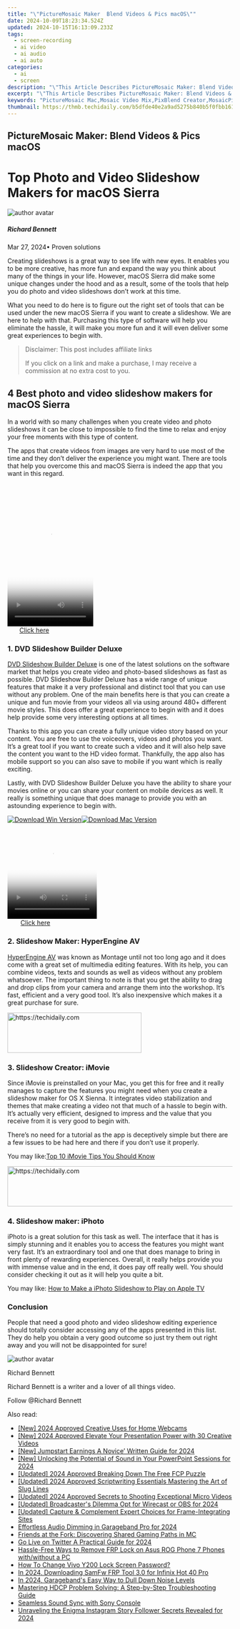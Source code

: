 ```yaml
---
title: "\"PictureMosaic Maker  Blend Videos & Pics macOS\""
date: 2024-10-09T18:23:34.524Z
updated: 2024-10-15T16:13:09.233Z
tags: 
  - screen-recording
  - ai video
  - ai audio
  - ai auto
categories: 
  - ai
  - screen
description: "\"This Article Describes PictureMosaic Maker: Blend Videos & Pics macOS\""
excerpt: "\"This Article Describes PictureMosaic Maker: Blend Videos & Pics macOS\""
keywords: "PictureMosaic Mac,Mosaic Video Mix,PixBlend Creator,MosaicPix App,VideoPhoto Blend,PictureMosaicsOS,MediaFusionMac"
thumbnail: https://thmb.techidaily.com/b5dfde40e2a9ad5275b840b5f0fbb161aac4de7d7745911720b5a34076945390.jpg
---
```


## PictureMosaic Maker: Blend Videos & Pics macOS

# Top Photo and Video Slideshow Makers for macOS Sierra

![author avatar](https://images.wondershare.com/filmora/article-images/richard-bennett.jpg)

##### Richard Bennett

 Mar 27, 2024• Proven solutions

Creating slideshows is a great way to see life with new eyes. It enables you to be more creative, has more fun and expand the way you think about many of the things in your life. However, macOS Sierra did make some unique changes under the hood and as a result, some of the tools that help you do photo and video slideshows don’t work at this time.

What you need to do here is to figure out the right set of tools that can be used under the new macOS Sierra if you want to create a slideshow. We are here to help with that. Purchasing this type of software will help you eliminate the hassle, it will make you more fun and it will even deliver some great experiences to begin with.

>  Disclaimer: This post includes affiliate links
>
>  If you click on a link and make a purchase, I may receive a commission at no extra cost to you.
>

## 4 Best photo and video slideshow makers for macOS Sierra

In a world with so many challenges when you create video and photo slideshows it can be close to impossible to find the time to relax and enjoy your free moments with this type of content.

The apps that create videos from images are very hard to use most of the time and they don’t deliver the experience you might want. There are tools that help you overcome this and macOS Sierra is indeed the app that you want in this regard.

<!-- affiliate ads begin -->
<span id="1702748">
					<video width="192" height="320" style="cursor:pointer"
           poster="//a.impactradius-go.com/display-clicktoplayimage/1702748.png"
           onclick="if(!this.playClicked){this.play();this.setAttribute('controls',true);this.playClicked=true;}">
	   <source src="//a.impactradius-go.com/display-ad/18544-1702748">
	   <img src="//a.impactradius-go.com/display-clicktoplayimage/1702748.png" style="border: none; height: 100%; width: 100%; object-fit: contain">
	</video>
	<div style="width:120px;text-align:center"><a href="javascript:window.open(decodeURIComponent('https%3A%2F%2Ftwopages.pxf.io%2Fc%2F5597632%2F1702748%2F18544'), '_blank');void(0);">Click here</a></div>
</span>
<img height="0" width="0" src="https://imp.pxf.io/i/5597632/1702748/18544" style="position:absolute;visibility:hidden;" border="0" />
<!-- affiliate ads end -->

### 1. DVD Slideshow Builder Deluxe

[DVD Slideshow Builder Deluxe](https://tools.techidaily.com/wondershare/dvd-slideshow-builder-deluxe/download/) is one of the latest solutions on the software market that helps you create video and photo-based slideshows as fast as possible. DVD Slideshow Builder Deluxe has a wide range of unique features that make it a very professional and distinct tool that you can use without any problem. One of the main benefits here is that you can create a unique and fun movie from your videos all via using around 480+ different movie styles. This does offer a great experience to begin with and it does help provide some very interesting options at all times.

Thanks to this app you can create a fully unique video story based on your content. You are free to use the voiceovers, videos and photos you want. It’s a great tool if you want to create such a video and it will also help save the content you want to the HD video format. Thankfully, the app also has mobile support so you can also save to mobile if you want which is really exciting.

Lastly, with DVD Slideshow Builder Deluxe you have the ability to share your movies online or you can share your content on mobile devices as well. It really is something unique that does manage to provide you with an astounding experience to begin with.

[![Download Win Version](https://images.wondershare.com/filmora/guide/download-btn-win.jpg)](https://tools.techidaily.com/wondershare/filmora/download/)[![Download Mac Version](https://images.wondershare.com/filmora/guide/download-btn-mac.jpg)](https://tools.techidaily.com/wondershare/filmora/download/)

<!-- affiliate ads begin -->
<span id="1304648">
					<video width="200" height="200" style="cursor:pointer"
           poster="//a.impactradius-go.com/display-clicktoplayimage/1304648.png"
           onclick="if(!this.playClicked){this.play();this.setAttribute('controls',true);this.playClicked=true;}">
	   <source src="//a.impactradius-go.com/display-ad/15852-1304648">
	   <img src="//a.impactradius-go.com/display-clicktoplayimage/1304648.png" style="border: none; height: 100%; width: 100%; object-fit: contain">
	</video>
	<div style="width:125px;text-align:center"><a href="javascript:window.open(decodeURIComponent('https%3A%2F%2Fthefitville.pxf.io%2Fc%2F5597632%2F1304648%2F15852'), '_blank');void(0);">Click here</a></div>
</span>
<img height="0" width="0" src="https://imp.pxf.io/i/5597632/1304648/15852" style="position:absolute;visibility:hidden;" border="0" />
<!-- affiliate ads end -->

### 2. Slideshow Maker: HyperEngine AV

[HyperEngine AV](https://www.macupdate.com/app/mac/11073/hyperengine-av) was known as Montage until not too long ago and it does come with a great set of multimedia editing features. With its help, you can combine videos, texts and sounds as well as videos without any problem whatsoever. The important thing to note is that you get the ability to drag and drop clips from your camera and arrange them into the workshop. It’s fast, efficient and a very good tool. It’s also inexpensive which makes it a great purchase for sure.

<!-- affiliate ads begin -->
<a href="https://aligracehair.sjv.io/c/5597632/2087234/19272" target="_top" id="2087234">
  <img src="//a.impactradius-go.com/display-ad/19272-2087234" border="0" alt="https://techidaily.com" width="300" height="90"/>
</a>
<img height="0" width="0" src="https://aligracehair.sjv.io/i/5597632/2087234/19272" style="position:absolute;visibility:hidden;" border="0" />
<!-- affiliate ads end -->

### 3. Slideshow Creator: iMovie

Since iMovie is preinstalled on your Mac, you get this for free and it really manages to capture the features you might need when you create a slideshow maker for OS X Sienna. It integrates video stabilization and themes that make creating a video not that much of a hassle to begin with. It’s actually very efficient, designed to impress and the value that you receive from it is very good to begin with.

There’s no need for a tutorial as the app is deceptively simple but there are a few issues to be had here and there if you don’t use it properly.

You may like:[Top 10 iMovie Tips You Should Know](https://tools.techidaily.com/wondershare/filmora/download/)

<!-- affiliate ads begin -->
<a href="https://jalbum-affiliate-program.sjv.io/c/5597632/1584040/17916" target="_top" id="1584040">
  <img src="//a.impactradius-go.com/display-ad/17916-1584040" border="0" alt="https://techidaily.com" width="728" height="90"/>
</a>
<img height="0" width="0" src="https://jalbum-affiliate-program.sjv.io/i/5597632/1584040/17916" style="position:absolute;visibility:hidden;" border="0" />
<!-- affiliate ads end -->

### 4. Slideshow maker: iPhoto

iPhoto is a great solution for this task as well. The interface that it has is simply stunning and it enables you to access the features you might want very fast. It’s an extraordinary tool and one that does manage to bring in front plenty of rewarding experiences. Overall, it really helps provide you with immense value and in the end, it does pay off really well. You should consider checking it out as it will help you quite a bit.

You may like: [How to Make a iPhoto Slideshow to Play on Apple TV](https://tools.techidaily.com/wondershare/filmora/download/)

### Conclusion

People that need a good photo and video slideshow editing experience should totally consider accessing any of the apps presented in this list. They do help you obtain a very good outcome so just try them out right away and you will not be disappointed for sure!

![author avatar](https://images.wondershare.com/filmora/article-images/richard-bennett.jpg)

Richard Bennett

Richard Bennett is a writer and a lover of all things video.

Follow @Richard Bennett


<ins class="adsbygoogle"
     style="display:block"
     data-ad-format="autorelaxed"
     data-ad-client="ca-pub-7571918770474297"
     data-ad-slot="1223367746"></ins>



<ins class="adsbygoogle"
     style="display:block"
     data-ad-client="ca-pub-7571918770474297"
     data-ad-slot="8358498916"
     data-ad-format="auto"
     data-full-width-responsive="true"></ins>


<span class="atpl-alsoreadstyle">Also read:</span>
<div><ul>
<li><a href="https://desktop-recording.techidaily.com/new-2024-approved-creative-uses-for-home-webcams/"><u>[New] 2024 Approved Creative Uses for Home Webcams</u></a></li>
<li><a href="https://fox-links.techidaily.com/new-2024-approved-elevate-your-presentation-power-with-30-creative-videos/"><u>[New] 2024 Approved Elevate Your Presentation Power with 30 Creative Videos</u></a></li>
<li><a href="https://fox-links.techidaily.com/new-jumpstart-earnings-a-novice-written-guide-for-2024/"><u>[New] Jumpstart Earnings A Novice’ Written Guide for 2024</u></a></li>
<li><a href="https://fox-links.techidaily.com/new-unlocking-the-potential-of-sound-in-your-powerpoint-sessions-for-2024/"><u>[New] Unlocking the Potential of Sound in Your PowerPoint Sessions for 2024</u></a></li>
<li><a href="https://fox-links.techidaily.com/updated-2024-approved-breaking-down-the-free-fcp-puzzle/"><u>[Updated] 2024 Approved Breaking Down The Free FCP Puzzle</u></a></li>
<li><a href="https://fox-links.techidaily.com/updated-2024-approved-scriptwriting-essentials-mastering-the-art-of-slug-lines/"><u>[Updated] 2024 Approved Scriptwriting Essentials Mastering the Art of Slug Lines</u></a></li>
<li><a href="https://fox-links.techidaily.com/updated-2024-approved-secrets-to-shooting-exceptional-micro-videos/"><u>[Updated] 2024 Approved Secrets to Shooting Exceptional Micro Videos</u></a></li>
<li><a href="https://fox-links.techidaily.com/updated-broadcasters-dilemma-opt-for-wirecast-or-obs-for-2024/"><u>[Updated] Broadcaster's Dilemma Opt for Wirecast or OBS for 2024</u></a></li>
<li><a href="https://extra-lessons.techidaily.com/updated-capture-and-complement-expert-choices-for-frame-integrating-sites/"><u>[Updated] Capture & Complement Expert Choices for Frame-Integrating Sites</u></a></li>
<li><a href="https://fox-links.techidaily.com/effortless-audio-dimming-in-garageband-pro-for-2024/"><u>Effortless Audio Dimming in Garageband Pro for 2024</u></a></li>
<li><a href="https://games-able.techidaily.com/friends-at-the-fork-discovering-shared-gaming-paths-in-mc/"><u>Friends at the Fork: Discovering Shared Gaming Paths in MC</u></a></li>
<li><a href="https://twitter-videos.techidaily.com/go-live-on-twitter-a-practical-guide-for-2024/"><u>Go Live on Twitter A Practical Guide for 2024</u></a></li>
<li><a href="https://android-frp.techidaily.com/hassle-free-ways-to-remove-frp-lock-on-asus-rog-phone-7-phones-withwithout-a-pc-by-drfone-android/"><u>Hassle-Free Ways to Remove FRP Lock on Asus ROG Phone 7 Phones with/without a PC</u></a></li>
<li><a href="https://android-unlock.techidaily.com/how-to-change-vivo-y200-lock-screen-password-by-drfone-android/"><u>How To Change Vivo Y200 Lock Screen Password?</u></a></li>
<li><a href="https://unlock-android.techidaily.com/in-2024-downloading-samfw-frp-tool-30-for-infinix-hot-40-pro-by-drfone-android/"><u>In 2024, Downloading SamFw FRP Tool 3.0 for Infinix Hot 40 Pro</u></a></li>
<li><a href="https://fox-links.techidaily.com/in-2024-garagebands-easy-way-to-dull-down-noise-levels/"><u>In 2024, Garageband's Easy Way to Dull Down Noise Levels</u></a></li>
<li><a href="https://technical-tips.techidaily.com/mastering-hdcp-problem-solving-a-step-by-step-troubleshooting-guide/"><u>Mastering HDCP Problem Solving: A Step-by-Step Troubleshooting Guide</u></a></li>
<li><a href="https://games-able.techidaily.com/seamless-sound-sync-with-sony-console/"><u>Seamless Sound Sync with Sony Console</u></a></li>
<li><a href="https://instagram-video-recordings.techidaily.com/unraveling-the-enigma-instagram-story-follower-secrets-revealed-for-2024/"><u>Unraveling the Enigma Instagram Story Follower Secrets Revealed for 2024</u></a></li>
</ul></div>

